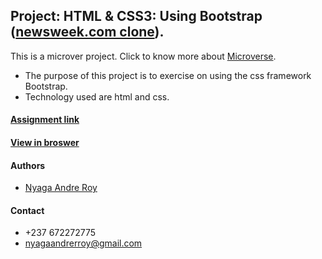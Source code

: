 ## Project: HTML & CSS3: Using Bootstrap ([newsweek.com clone](https://www.newsweek.com/)).

This is a microver project. Click to know more about [Microverse](https://www.microverse.org/).
* The purpose of this project is to exercise on using the css framework Bootstrap.
* Technology used are html and css. 

#### [Assignment link](https://www.theodinproject.com/courses/html5-and-css3/lessons/using-bootstrap)

#### [View in broswer](https://roynyaga.github.io/microverse_building_with_backgrounds_and_radients/)


#### Authors
* [Nyaga Andre Roy](https://github.com/RoyNyaga)

#### Contact
* +237 672272775
* nyagaandrerroy@gmail.com